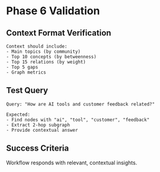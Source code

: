 # Phase 6 Validation

## Context Format Verification

```
Context should include:
- Main topics (by community)
- Top 10 concepts (by betweenness)
- Top 15 relations (by weight)
- Top 5 gaps
- Graph metrics
```

## Test Query

```
Query: "How are AI tools and customer feedback related?"

Expected:
- Find nodes with "ai", "tool", "customer", "feedback"
- Extract 2-hop subgraph
- Provide contextual answer
```

## Success Criteria

Workflow responds with relevant, contextual insights.